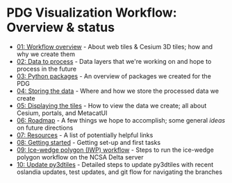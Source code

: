 # PDG Visualization Workflow: Overview & status

- [01: Workflow overview](01_workflow-overview.md) - About web tiles & Cesium 3D tiles; how and why we create them
- [02: Data to process](02_data-to-process.md) - Data layers that we're working on and hope to process in the future
- [03: Python packages](03_python-packages.md) - An overview of packages we created for the PDG
- [04: Storing the data](04_storing-the-data.md) - Where and how we store the processed data we create
- [05: Displaying the tiles](05_displaying-the-tiles.md) - How to view the data we create; all about Cesium, portals, and MetacatUI
- [06: Roadmap](06_roadmap.md) - A few things we hope to accomplish; some general *ideas* on future directions
- [07: Resources](07_resources.md) - A list of potentially helpful links
- [08: Getting started](08_getting-started.md) - Getting set-up and first tasks
- [09: Ice-wedge polygon (IWP) workflow](09_iwp-workflow.md) - Steps to run the ice-wedge polygon workflow on the NCSA Delta server
- [10: Update py3dtiles](10_update-py3dtiles.md) - Detailed steps to update py3dtiles with recent oslandia updates, test updates, and git flow for navigating the branches

